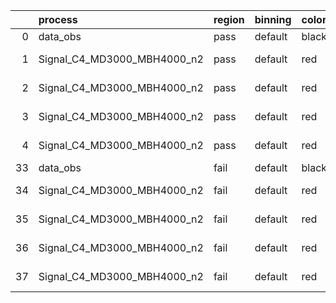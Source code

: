 |    | process                     | region   | binning   | color   | process_type   |   scale | variation   | source_filename                                                      | source_histname    | alias                       | title     |   combine_idx |     lnN |   shapes | syst_type   | direction   | variation_alias   |
|---:|:----------------------------|:---------|:----------|:--------|:---------------|--------:|:------------|:---------------------------------------------------------------------|:-------------------|:----------------------------|:----------|--------------:|--------:|---------:|:------------|:------------|:------------------|
|  0 | data_obs                    | pass     | default   | black   | DATA           |       1 | nominal     | ./histograms_for_2DAlphabet_v18//BH_Data.root                        | hpass              | Data                        | Data      |           nan | nan     |      nan | nan         | nan         | nan               |
|  1 | Signal_C4_MD3000_MBH4000_n2 | pass     | default   | red     | SIGNAL         |       1 | lumi        | ./histograms_for_2DAlphabet_v18//BH_Signal_C4_MD3000_MBH4000_n2.root | hpass              | Signal_C4_MD3000_MBH4000_n2 | BH signal |           nan |   1.016 |      nan | lnN         | nan         | nan               |
|  2 | Signal_C4_MD3000_MBH4000_n2 | pass     | default   | red     | SIGNAL         |       1 | SVM         | ./histograms_for_2DAlphabet_v18//BH_Signal_C4_MD3000_MBH4000_n2.root | hpass_SVMsyst_up   | Signal_C4_MD3000_MBH4000_n2 | BH signal |           nan | nan     |        1 | shapes      | Up          | SVMsyst           |
|  3 | Signal_C4_MD3000_MBH4000_n2 | pass     | default   | red     | SIGNAL         |       1 | SVM         | ./histograms_for_2DAlphabet_v18//BH_Signal_C4_MD3000_MBH4000_n2.root | hpass_SVMsyst_down | Signal_C4_MD3000_MBH4000_n2 | BH signal |           nan | nan     |        1 | shapes      | Down        | SVMsyst           |
|  4 | Signal_C4_MD3000_MBH4000_n2 | pass     | default   | red     | SIGNAL         |       1 | nominal     | ./histograms_for_2DAlphabet_v18//BH_Signal_C4_MD3000_MBH4000_n2.root | hpass              | Signal_C4_MD3000_MBH4000_n2 | BH signal |           nan | nan     |      nan | nan         | nan         | nan               |
| 33 | data_obs                    | fail     | default   | black   | DATA           |       1 | nominal     | ./histograms_for_2DAlphabet_v18//BH_Data.root                        | hfail              | Data                        | Data      |           nan | nan     |      nan | nan         | nan         | nan               |
| 34 | Signal_C4_MD3000_MBH4000_n2 | fail     | default   | red     | SIGNAL         |       1 | lumi        | ./histograms_for_2DAlphabet_v18//BH_Signal_C4_MD3000_MBH4000_n2.root | hfail              | Signal_C4_MD3000_MBH4000_n2 | BH signal |           nan |   1.016 |      nan | lnN         | nan         | nan               |
| 35 | Signal_C4_MD3000_MBH4000_n2 | fail     | default   | red     | SIGNAL         |       1 | SVM         | ./histograms_for_2DAlphabet_v18//BH_Signal_C4_MD3000_MBH4000_n2.root | hfail_SVMsyst_up   | Signal_C4_MD3000_MBH4000_n2 | BH signal |           nan | nan     |        1 | shapes      | Up          | SVMsyst           |
| 36 | Signal_C4_MD3000_MBH4000_n2 | fail     | default   | red     | SIGNAL         |       1 | SVM         | ./histograms_for_2DAlphabet_v18//BH_Signal_C4_MD3000_MBH4000_n2.root | hfail_SVMsyst_down | Signal_C4_MD3000_MBH4000_n2 | BH signal |           nan | nan     |        1 | shapes      | Down        | SVMsyst           |
| 37 | Signal_C4_MD3000_MBH4000_n2 | fail     | default   | red     | SIGNAL         |       1 | nominal     | ./histograms_for_2DAlphabet_v18//BH_Signal_C4_MD3000_MBH4000_n2.root | hfail              | Signal_C4_MD3000_MBH4000_n2 | BH signal |           nan | nan     |      nan | nan         | nan         | nan               |